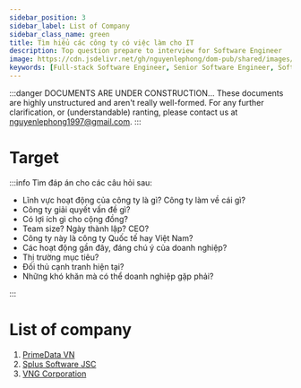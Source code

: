 ```yaml
---
sidebar_position: 3
sidebar_label: List of Company
sidebar_class_name: green
title: Tìm hiểu các công ty có việc làm cho IT
description: Top question prepare to interview for Software Engineer
image: https://cdn.jsdelivr.net/gh/nguyenlephong/dom-pub/shared/images/cv/images/dom.png
keywords: [Full-stack Software Engineer, Senior Software Engineer, Software Engineer, JS Framework, UI Framework, Frontend Developer, Nguyễn Lê Phong]
---
```


:::danger DOCUMENTS ARE UNDER CONSTRUCTION...
These documents are highly unstructured and aren't really well-formed. For any further clarification, or (understandable) ranting, please contact us at nguyenlephong1997@gmail.com.
:::

# Target
:::info Tìm đáp án cho các câu hỏi sau:

* Lĩnh vực hoạt động của công ty là gì? Công ty làm về cái gì?
* Công ty giải quyết vấn đề gì?
* Có lợi ích gì cho cộng đồng?
* Team size? Ngày thành lập? CEO?
* Công ty này là công ty Quốc tế hay Việt Nam?
* Các hoạt động gần đây, đáng chú ý của doanh nghiệp?
* Thị trường mục tiêu?
* Đối thủ cạnh tranh hiện tại?
* Những khó khăn mà có thể doanh nghiệp gặp phải?

:::

# List of company
1. [PrimeData VN](/docs/company/primedata)
2. [Splus Software JSC](/docs/company/splus-software)
2. [VNG Corporation](/docs/company/vng-corporation)
